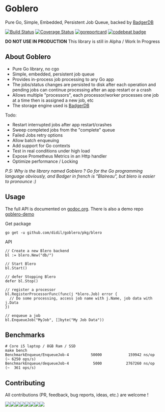 # Goblero 

Pure Go, Simple, Embedded, Persistent Job Queue, backed by [BadgerDB](https://github.com/dgraph-io/badger)

[![Build Status](https://travis-ci.org/didil/goblero.svg?branch=master)](https://travis-ci.org/didil/goblero)
[![Coverage Status](https://coveralls.io/repos/github/didil/goblero/badge.svg?branch=master)](https://coveralls.io/github/didil/goblero?branch=master)
[![goreportcard](https://goreportcard.com/badge/github.com/didil/goblero)](https://goreportcard.com/report/github.com/didil/goblero)
[![codebeat badge](https://codebeat.co/badges/1d261e4f-36ff-42b5-b015-e31eb7aa7e7d)](https://codebeat.co/projects/github-com-didil-goblero-master)


**DO NOT USE IN PRODUCTION** This library is still in Alpha / Work In Progress 

## About Goblero
- Pure Go library, no cgo
- Simple, embedded, persistent job queue
- Provides in-process job processing to any Go app
- The jobs/status changes are persisted to disk after each operation and pending jobs can continue processing after an app restart or a crash
- Allows multiple "processors", each processor/worker processes one job at a time then is assigned a new job, etc
- The storage engine used is [BadgerDB](https://github.com/dgraph-io/badger)

Todo:
- Restart interrupted jobs after app restart/crashes
- Sweep completed jobs from the "complete" queue
- Failed Jobs retry options
- Allow batch enqueuing
- Add support for Go contexts
- Test in real conditions under high load
- Expose Prometheus Metrics in an Http handler
- Optimize performance / Locking

*P.S: Why is the library named Goblero ? Go for the Go programming language obviously, and Badger in french is "Blaireau", but blero is easier to pronounce :)* 

## Usage 
The full API is documented on [godoc.org](https://godoc.org/github.com/didil/goblero/pkg/blero). There is also a demo repo [goblero-demo](https://github.com/didil/goblero-demo/tree/master)

Get package
````
go get -u github.com/didil/goblero/pkg/blero
````
API

````
// Create a new Blero backend
bl := blero.New("db/")

// Start Blero
bl.Start()

// defer Stopping Blero
defer bl.Stop()

// register a processor
bl.RegisterProcessorFunc(func(j *blero.Job) error {
  // Do some processing, access job name with j.Name, job data with j.Data
})

// enqueue a job
bl.EnqueueJob("MyJob", []byte("My Job Data"))

````

## Benchmarks
````
# Core i5 laptop / 8GB Ram / SSD 
make bench
BenchmarkEnqueue/EnqueueJob-4          50000            159942 ns/op (~ 6250 ops/s)
BenchmarkEnqueue/dequeueJob-4           5000           2767260 ns/op (~  361 ops/s)

````


## Contributing
All contributions (PR, feedback, bug reports, ideas, etc.) are welcome !

[![](https://sourcerer.io/fame/didil/didil/goblero/images/0)](https://sourcerer.io/fame/didil/didil/goblero/links/0)[![](https://sourcerer.io/fame/didil/didil/goblero/images/1)](https://sourcerer.io/fame/didil/didil/goblero/links/1)[![](https://sourcerer.io/fame/didil/didil/goblero/images/2)](https://sourcerer.io/fame/didil/didil/goblero/links/2)[![](https://sourcerer.io/fame/didil/didil/goblero/images/3)](https://sourcerer.io/fame/didil/didil/goblero/links/3)[![](https://sourcerer.io/fame/didil/didil/goblero/images/4)](https://sourcerer.io/fame/didil/didil/goblero/links/4)[![](https://sourcerer.io/fame/didil/didil/goblero/images/5)](https://sourcerer.io/fame/didil/didil/goblero/links/5)[![](https://sourcerer.io/fame/didil/didil/goblero/images/6)](https://sourcerer.io/fame/didil/didil/goblero/links/6)[![](https://sourcerer.io/fame/didil/didil/goblero/images/7)](https://sourcerer.io/fame/didil/didil/goblero/links/7)